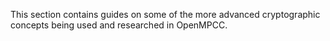 This section contains guides on some of the more advanced cryptographic concepts being used and researched in OpenMPCC.